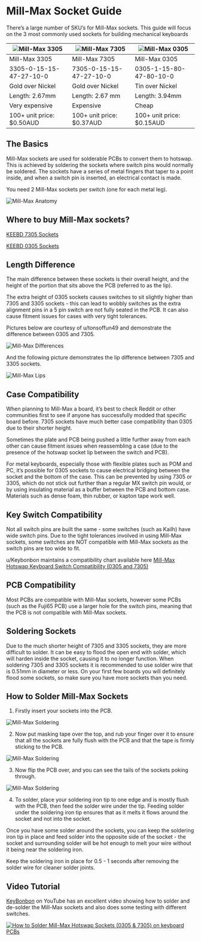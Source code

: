 # Mill-Max Socket Guide

There’s a large number of SKU’s for Mill-Max sockets. This guide will focus on the 3 most commonly used sockets for building mechanical keyboards

| ![Mill-Max 3305](mill-max-3305.png ':size=70%') | ![Mill-Max 7305](mill-max-7305.png ':size=70%') | ![Mill-Max 0305](mill-max-0305.png ':size=70%') |
|-------------------------------------|-------------------------------------|-------------------------------------|
| Mill-Max 3305                       | Mill-Max 7305                       | Mill-Max 0305                       |
| 3305-0-15-15-47-27-10-0             | 7305-0-15-15-47-27-10-0             | 0305-1-15-80-47-80-10-0             |
| Gold over Nickel                    | Gold over Nickel                    | Tin over Nickel                     |
| Length: 2.67mm                      | Length: 2.67 mm                     | Length: 3.94mm                      |
| Very expensive                      | Expensive                           | Cheap                               |
| 100+ unit price: $0.50AUD           | 100+ unit price: $0.37AUD           | 100+ unit price: $0.15AUD           |



## The Basics
Mill-Max sockets are used for solderable PCBs to convert them to hotswap. This is achieved by soldering the sockets where switch pins would normally be soldered. The sockets have a series of metal fingers that taper to a point inside, and when a switch pin is inserted, an electrical contact is made.

You need 2 Mill-Max sockets per switch (one for each metal leg).

![Mill-Max Anatomy](mill-max-anatomy.png ':size=50%')

## Where to buy Mill-Max sockets?
[KEEBD 7305 Sockets](https://keebd.com/products/mill-max-socket-7305-pack-of-10?_pos=2&_sid=9e8c716f6&_ss=r)

[KEEBD 0305 Sockets](https://keebd.com/products/mill-max-socket-0305-pack-of-10?_pos=3&_sid=9e8c716f6&_ss=r)


## Length Difference
The main difference between these sockets is their overall height, and the height of the portion that sits above the PCB (referred to as the lip). 

The extra height of 0305 sockets causes switches to sit slightly higher than 7305 and 3305 sockets - this can lead to wobbly switches as the extra alignment pins in a 5 pin switch are not fully seated in the PCB. It can also cause fitment issues for cases with very tight tolerances.

Pictures below are courtesy of u/tonsoffun49 and demonstrate the difference between 0305 and 7305.

![Mill-Max Differences](mill-max-differences.png ':size=70%')

And the following picture demonstrates the lip difference between 7305 and 3305 sockets.

![Mill-Max Lips](mill-max-lips.png ':size=70%')

## Case Compatibility
When planning to Mill-Max a board, it’s best to check Reddit or other communities first to see if anyone has successfully modded that specific board before. 7305 sockets have much better case compatibility than 0305 due to their shorter height.

Sometimes the plate and PCB being pushed a little further away from each other can cause fitment issues when reassembling a case (due to the presence of the hotswap socket lip between the switch and PCB).

For metal keyboards, especially those with flexible plates such as POM and PC, it’s possible for 0305 sockets to cause electrical bridging between the socket and the bottom of the case. This can be prevented by using 7305 or 3305, which do not stick out further than a regular MX switch pin would, or by using insulating material as a buffer between the PCB and bottom case. Materials such as dense foam, thin rubber, or kapton tape work well. 

## Key Switch Compatibility
Not all switch pins are built the same - some switches (such as Kailh) have wide switch pins. Due to the tight tolerances involved in using Mill-Max sockets, some switches are NOT compatible with Mill-Max sockets as the switch pins are too wide to fit.

u/Keybonbon maintains a compatibility chart available here [Mill-Max Hotswap Keyboard Switch Compatibility (0305 and 7305)](https://docs.google.com/spreadsheets/d/1NhrXy6k88eY9bBqVuPWTAGW2q3GzszJ1JH-zuuGQ-iU/edit#gid=0)

## PCB Compatibility
Most PCBs are compatible with Mill-Max sockets, however some PCBs (such as the Fuji65 PCB) use a larger hole for the switch pins, meaning that the PCB is not compatible with Mill-Max sockets. 

## Soldering Sockets
Due to the much shorter height of 7305 and 3305 sockets, they are more difficult to solder. It can be easy to flood the open end with solder, which will harden inside the socket, causing it to no longer function. When soldering 7305 and 3305 sockets it is recommended to use solder wire that is 0.51mm in diameter or less. On your first few boards you will definitely flood some sockets, so make sure you have more sockets than you need.

## How to Solder Mill-Max Sockets
1. Firstly insert your sockets into the PCB.

![Mill-Max Soldering](mill-max-soldering-1.jpg ':size=70%')

2.  Now put masking tape over the top, and rub your finger over it to ensure that all the sockets are fully flush with the PCB and that the tape is firmly sticking to the PCB.

![Mill-Max Soldering](mill-max-soldering-2.jpg ':size=70%')

3. Now flip the PCB over, and you can see the tails of the sockets poking through.

![Mill-Max Soldering](mill-max-soldering-3.jpg ':size=70%')

4. To solder, place your soldering iron tip to one edge and is mostly flush with the PCB, then feed the solder wire under the tip. Feeding solder under the soldering iron tip ensures that as it melts it flows around the socket and not into the socket.

Once you have some solder around the sockets, you can keep the soldering iron tip in place and feed solder into the opposite side of the socket - the socket and surrounding solder will be hot enough to melt your wire without it being near the soldering iron.

Keep the soldering iron in place for 0.5 - 1 seconds after removing the solder wire for cleaner solder joints.

## Video Tutorial
[KeyBonbon](https://www.youtube.com/channel/UCv2t7m4ugYqXo9xcY7VyhyA) on YouTube has an excellent video showing how to solder and de-solder the Mill-Max sockets and also does some testing with different switches.

[![How to Solder Mill-Max Hotswap Sockets (0305 & 7305) on keyboard PCBs](http://img.youtube.com/vi/wmkTVsZ97Vk/0.jpg ':size=70%')](http://www.youtube.com/watch?v=wmkTVsZ97Vk "How to Solder Mill-Max Hotswap Sockets (0305 & 7305) on keyboard PCBs")